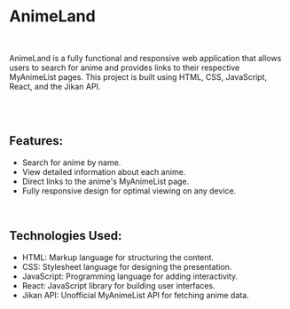 <h1>AnimeLand</h1><br>
<p>AnimeLand is a fully functional and responsive web application that allows users to search for anime and provides links to their respective MyAnimeList pages. This project is built using HTML, CSS, JavaScript, React, and the Jikan API.</p><br><br>
<h2>Features:</h2>
<ul>
  <li>Search for anime by name.</li>
  <li>View detailed information about each anime.</li>
  <li>Direct links to the anime's MyAnimeList page.</li>
  <li>Fully responsive design for optimal viewing on any device.</li>
</ul><br>
<h2>Technologies Used:</h2>
<ul>
  <li>HTML: Markup language for structuring the content.</li>
  <li>CSS: Stylesheet language for designing the presentation.</li>
  <li>JavaScript: Programming language for adding interactivity.</li>
  <li>React: JavaScript library for building user interfaces.</li>
  <li>Jikan API: Unofficial MyAnimeList API for fetching anime data.</li>
</ul>

 
